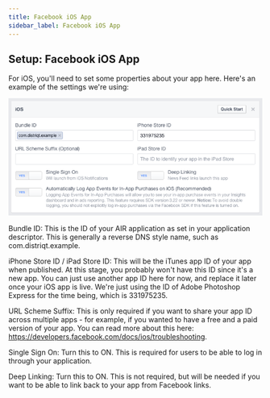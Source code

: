 ```yaml
---
title: Facebook iOS App
sidebar_label: Facebook iOS App
---
```


## Setup: Facebook iOS App

For iOS, you'll need to set some properties about your app here. 
Here's an example of the settings we're using:

![](images/fb-ios-settings.png)

Bundle ID: This is the ID of your AIR application as set in your application descriptor. 
This is generally a reverse DNS style name, such as com.distriqt.example.

iPhone Store ID / iPad Store ID: This will be the iTunes app ID of your app when published. At this stage, you probably won't have this ID since it's a new app. You can just use another app ID here for now, and replace it later once your iOS app is live. We're just using the ID of Adobe Photoshop Express for the time being, which is 331975235.

URL Scheme Suffix: This is only required if you want to share your app ID across multiple apps - for example, if you wanted to have a free and a paid version of your app. You can read more about this here: https://developers.facebook.com/docs/ios/troubleshooting.

Single Sign On: Turn this to ON. This is required for users to be able to log in through your application.

Deep Linking: Turn this to ON. This is not required, but will be needed if you want to be able to link back to your app from Facebook links.




